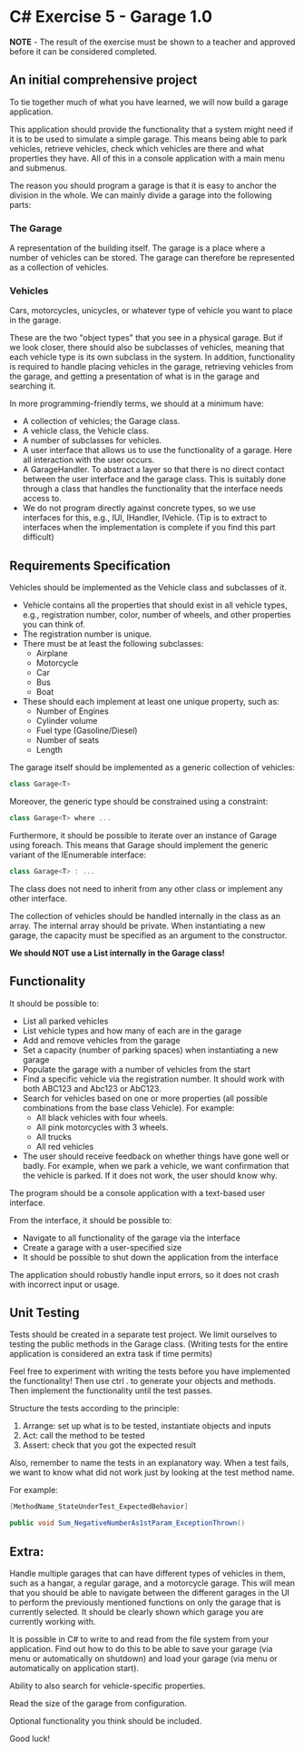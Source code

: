 # C# Exercise 5 - Garage 1.0

**NOTE** - The result of the exercise must be shown to a teacher and approved before it can be considered completed.

## An initial comprehensive project

To tie together much of what you have learned, we will now build a garage application.

This application should provide the functionality that a system might need if it is to be used to simulate a simple garage. This means being able to park vehicles, retrieve vehicles, check which vehicles are there and what properties they have. All of this in a console application with a main menu and submenus.

The reason you should program a garage is that it is easy to anchor the division in the whole. We can mainly divide a garage into the following parts:

### The Garage
A representation of the building itself. The garage is a place where a number of vehicles can be stored. The garage can therefore be represented as a collection of vehicles.

### Vehicles
Cars, motorcycles, unicycles, or whatever type of vehicle you want to place in the garage.

These are the two "object types" that you see in a physical garage. But if we look closer, there should also be subclasses of vehicles, meaning that each vehicle type is its own subclass in the system. In addition, functionality is required to handle placing vehicles in the garage, retrieving vehicles from the garage, and getting a presentation of what is in the garage and searching it.

In more programming-friendly terms, we should at a minimum have:

- A collection of vehicles; the Garage class.
- A vehicle class, the Vehicle class.
- A number of subclasses for vehicles.
- A user interface that allows us to use the functionality of a garage. Here all interaction with the user occurs.
- A GarageHandler. To abstract a layer so that there is no direct contact between the user interface and the garage class. This is suitably done through a class that handles the functionality that the interface needs access to.
- We do not program directly against concrete types, so we use interfaces for this, e.g., IUI, IHandler, IVehicle. (Tip is to extract to interfaces when the implementation is complete if you find this part difficult)

## Requirements Specification

Vehicles should be implemented as the Vehicle class and subclasses of it.
- Vehicle contains all the properties that should exist in all vehicle types, e.g., registration number, color, number of wheels, and other properties you can think of.
- The registration number is unique.
- There must be at least the following subclasses:
  - Airplane
  - Motorcycle
  - Car
  - Bus
  - Boat
- These should each implement at least one unique property, such as:
  - Number of Engines
  - Cylinder volume
  - Fuel type (Gasoline/Diesel)
  - Number of seats
  - Length

The garage itself should be implemented as a generic collection of vehicles:

```csharp
class Garage<T>
```

Moreover, the generic type should be constrained using a constraint:

```csharp
class Garage<T> where ...
```

Furthermore, it should be possible to iterate over an instance of Garage using foreach. This means that Garage should implement the generic variant of the IEnumerable interface:

```csharp
class Garage<T> : ...
```

The class does not need to inherit from any other class or implement any other interface.

The collection of vehicles should be handled internally in the class as an array. The internal array should be private. When instantiating a new garage, the capacity must be specified as an argument to the constructor.

**We should NOT use a List<Vehicle> internally in the Garage class!**

## Functionality

It should be possible to:
- List all parked vehicles
- List vehicle types and how many of each are in the garage
- Add and remove vehicles from the garage
- Set a capacity (number of parking spaces) when instantiating a new garage
- Populate the garage with a number of vehicles from the start
- Find a specific vehicle via the registration number. It should work with both ABC123 and Abc123 or AbC123.
- Search for vehicles based on one or more properties (all possible combinations from the base class Vehicle). For example:
  - All black vehicles with four wheels.
  - All pink motorcycles with 3 wheels.
  - All trucks
  - All red vehicles
- The user should receive feedback on whether things have gone well or badly. For example, when we park a vehicle, we want confirmation that the vehicle is parked. If it does not work, the user should know why.

The program should be a console application with a text-based user interface.

From the interface, it should be possible to:
- Navigate to all functionality of the garage via the interface
- Create a garage with a user-specified size
- It should be possible to shut down the application from the interface

The application should robustly handle input errors, so it does not crash with incorrect input or usage.

## Unit Testing

Tests should be created in a separate test project. We limit ourselves to testing the public methods in the Garage class. (Writing tests for the entire application is considered an extra task if time permits)

Feel free to experiment with writing the tests before you have implemented the functionality! Then use ctrl . to generate your objects and methods. Then implement the functionality until the test passes.

Structure the tests according to the principle:

1. Arrange: set up what is to be tested, instantiate objects and inputs
2. Act: call the method to be tested
3. Assert: check that you got the expected result

Also, remember to name the tests in an explanatory way. When a test fails, we want to know what did not work just by looking at the test method name.

For example:
```csharp
[MethodName_StateUnderTest_ExpectedBehavior]

public void Sum_NegativeNumberAs1stParam_ExceptionThrown()
```

## Extra:

Handle multiple garages that can have different types of vehicles in them, such as a hangar, a regular garage, and a motorcycle garage. This will mean that you should be able to navigate between the different garages in the UI to perform the previously mentioned functions on only the garage that is currently selected. It should be clearly shown which garage you are currently working with.

It is possible in C# to write to and read from the file system from your application. Find out how to do this to be able to save your garage (via menu or automatically on shutdown) and load your garage (via menu or automatically on application start).

Ability to also search for vehicle-specific properties.

Read the size of the garage from configuration.

Optional functionality you think should be included.

Good luck!
